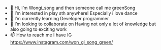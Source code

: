 - 👋 Hi, I’m Wongi_song and then someone call me greenSong 
- 👀 I’m interested in play sth anywhere! Especially i love dance
- 🌱 I’m currently learning Developer programmer
- 💞️ I’m looking to collaborate on Having not only a lot of knowledge but also going to exciting work
- 📫 How to reach me I have IG  https://www.instagram.com/won_gi_song_green/

<!---
Ssongreen/Ssongreen is a ✨ special ✨ repository because its `README.md` (this file) appears on your GitHub profile.
You can click the Preview link to take a look at your changes.
--->
